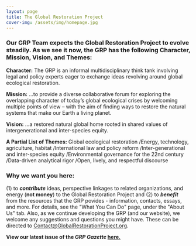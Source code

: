 ```yaml
---
layout: page
title: The Global Restoration Project
cover-img: /assets/img/homepage.jpg
---
```

### Our GRP Team expects the Global Restoration Project to evolve steadily.  As we see it now, the GRP has the following Character, Mission, Vision, and Themes:
 
**Character:** The GRP is an informal multidisciplinary think tank involving legal and policy experts eager to exchange ideas revolving around global ecological restoration.
 
**Mission:** ...to provide a diverse collaborative forum for exploring the overlapping character of today’s global ecological crises by welcoming multiple points of view – with the aim of finding ways to restore the natural systems that make our Earth a living planet.
 
**Vision:** ...a restored natural global home rooted in shared values of intergenerational and inter-species equity.
 
**A Partial List of Themes:**
  Global ecological restoration
  /Energy, technology, agriculture, habitat
  /International law and policy reform
  /Inter-generational and inter-species equity
  /Environmental governance for the 22nd century
  /Data-driven analytical rigor
  /Open, lively, and respectful discourse

### Why we want you here:

(1) to ***contribute*** ideas, perspective linkages to related organizations, and energy (**not money**) to the Global Restoration Project and (2) to ***benefit*** from the resources that the GRP povides - information, contacts, essays, and more.  For details, see the "What You Can Do" page, under the "About Us" tab. Also, as we continue developing the GRP (and our website), we welcome any suggestions and questions you might have.  These can be directed to Contact@GlobalRestorationProject.org.

**View our latest issue of the *GRP Gazette* [here.](https://globalrestorationproject.substack.com/)**






